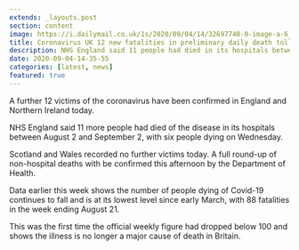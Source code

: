 ```yaml
---
extends: _layouts.post
section: content
image: https://i.dailymail.co.uk/1s/2020/09/04/14/32697740-0-image-a-6_1599225920695.jpg 
title: Coronavirus UK 12 new fatalities in preliminary daily death toll 
description: NHS England said 11 people had died in its hospitals between August 2 and September 2, while one more victim was confirmed in Northern Ireland but none in Scotland or Wales. 
date: 2020-09-04-14-35-55 
categories: [latest, news] 
featured: true 
--- 
```

A further 12 victims of the coronavirus have been confirmed in England and Northern Ireland today.

NHS England said 11 more people had died of the disease in its hospitals between August 2 and September 2, with six people dying on Wednesday.

Scotland and Wales recorded no further victims today. A full round-up of non-hospital deaths with be confirmed this afternoon by the Department of Health.

Data earlier this week shows the number of people dying of Covid-19 continues to fall and is at its lowest level since early March, with 88 fatalities in the week ending August 21.

This was the first time the official weekly figure had dropped below 100 and shows the illness is no longer a major cause of death in Britain. 



